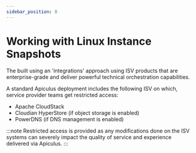 ```yaml
---
sidebar_position: 8
---
```

# Working with Linux Instance Snapshots

The built using an 'integrations' approach using ISV products that are enterprise-grade and deliver powerful technical orchestration capabilities.

A standard Apiculus deployment includes the following ISV on which, service provider teams get restricted access:

- Apache CloudStack
- Cloudian HyperStore (if object storage is enabled)
- PowerDNS (if DNS management is enabled)

:::note
Restricted access is provided as any modifications done on the ISV systems can severely impact the quality of service and experience delivered via Apiculus.
:::